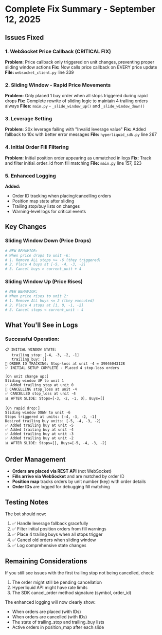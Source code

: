 # Complete Fix Summary - September 12, 2025

## Issues Fixed

### 1. WebSocket Price Callback (CRITICAL FIX)
**Problem:** Price callback only triggered on unit changes, preventing proper sliding window actions
**Fix:** Now calls price callback on EVERY price update
**File:** `websocket_client.py` line 339

### 2. Sliding Window - Rapid Price Movements
**Problem:** Only placed 1 buy order when all stops triggered during rapid drops
**Fix:** Complete rewrite of sliding logic to maintain 4 trailing orders always
**Files:** `main.py` - `_slide_window_up()` and `_slide_window_down()`

### 3. Leverage Setting
**Problem:** 20x leverage failing with "Invalid leverage value"
**Fix:** Added fallback to 10x with better error messages
**File:** `hyperliquid_sdk.py` line 267

### 4. Initial Order Fill Filtering
**Problem:** Initial position order appearing as unmatched in logs
**Fix:** Track and filter initial_order_id from fill matching
**File:** `main.py` line 157, 623

### 5. Enhanced Logging
**Added:**
- Order ID tracking when placing/cancelling orders
- Position map state after sliding
- Trailing stop/buy lists on changes
- Warning-level logs for critical events

## Key Changes

### Sliding Window Down (Price Drops)
```python
# NEW BEHAVIOR:
# When price drops to unit -6:
# 1. Remove ALL stops >= -6 (they triggered)
# 2. Place 4 buys at [-5, -4, -3, -2]
# 3. Cancel buys > current_unit + 4
```

### Sliding Window Up (Price Rises)  
```python
# NEW BEHAVIOR:
# When price rises to unit 2:
# 1. Remove ALL buys <= 2 (they executed)
# 2. Place 4 stops at [1, 0, -1, -2]
# 3. Cancel stops < current_unit - 4
```

## What You'll See in Logs

### Successful Operation:
```
📋 INITIAL WINDOW STATE:
   trailing_stop: [-4, -3, -2, -1]
   trailing_buy: []
📝 ORDER ID TRACKING: Stop-loss at unit -4 = 39046043128
✅ INITIAL SETUP COMPLETE - Placed 4 stop-loss orders

[On unit change up:]
Sliding window UP to unit 1
✅ Added trailing stop at unit 0
🚫 CANCELLING stop_loss at unit -4
✅ CANCELLED stop_loss at unit -4
📊 AFTER SLIDE: Stops=[-3, -2, -1, 0], Buys=[]

[On rapid drop:]
Sliding window DOWN to unit -6
Stops triggered at units: [-4, -3, -2, -1]
Desired trailing buy units: [-5, -4, -3, -2]
✅ Added trailing buy at unit -5
✅ Added trailing buy at unit -4
✅ Added trailing buy at unit -3
✅ Added trailing buy at unit -2
📊 AFTER SLIDE: Stops=[], Buys=[-5, -4, -3, -2]
```

## Order Management
- **Orders are placed via REST API** (not WebSocket)
- **Fills arrive via WebSocket** and are matched by order ID
- **Position map** tracks orders by unit number (key) with order details
- **Order IDs** are logged for debugging fill matching

## Testing Notes

The bot should now:
1. ✅ Handle leverage fallback gracefully
2. ✅ Filter initial position orders from fill warnings  
3. ✅ Place 4 trailing buys when all stops trigger
4. ✅ Cancel old orders when sliding window
5. ✅ Log comprehensive state changes

## Remaining Considerations

If you still see issues with the first trailing stop not being cancelled, check:
1. The order might still be pending cancellation 
2. Hyperliquid API might have rate limits
3. The SDK cancel_order method signature (symbol, order_id)

The enhanced logging will now clearly show:
- When orders are placed (with IDs)
- When orders are cancelled (with IDs)
- The state of trailing_stop and trailing_buy lists
- Active orders in position_map after each slide